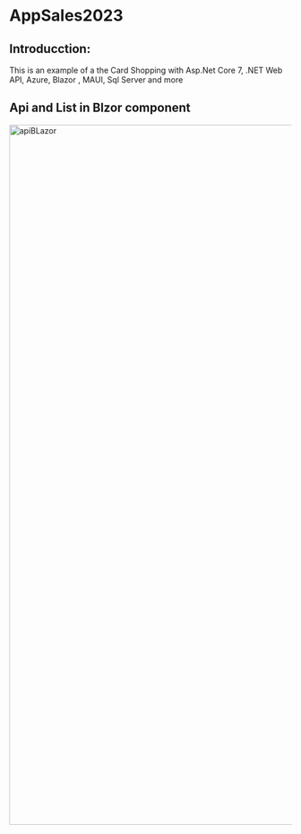 # AppSales2023
## Introducction:
This is an example of a the Card Shopping with Asp.Net Core 7, .NET  Web API, Azure, Blazor , MAUI, Sql Server and more

## Api and List in Blzor component
<img width="1249" alt="apiBLazor" src="https://user-images.githubusercontent.com/3122465/219474553-23aa22f1-f388-4655-b4b6-8fb63581de92.png">

